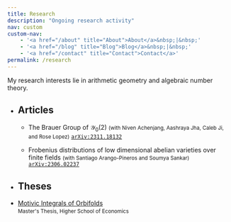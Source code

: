```yaml
---
title: Research
description: "Ongoing research activity"
nav: custom
custom-nav: 
    - '<a href="/about" title="About">About</a>&nbsp;|&nbsp;'
    - '<a href="/blog" title="Blog">Blog</a>&nbsp;|&nbsp;'
    - '<a href="/contact" title="Contact">Contact</a>'
permalink: /research
---
```

My research interests lie in arithmetic geometry and algebraic number theory.

* ## Articles

    + The Brauer Group of $\mathscr{Y}_0(2)$
<small>(with Niven Achenjang, Aashraya Jha, Caleb Ji, and Rose Lopez)</small>
[`arXiv:2311.18132`](https://arxiv.org/abs/2311.18132)

    + Frobenius distributions of low dimensional abelian varieties over finite fields
<small>(with Santiago Arango-Pineros and Soumya Sankar)</small>
[`arXiv:2306.02237`](https://arxiv.org/abs/2306.02237)

<!-- <ol reversed>
<li style="font-size:16px"> <p style="font-size:16px">The Brauer Group of \(\mathscr{Y}_0(2)\)</p>
    <small><em></em></small><br>
    <a href="https://arxiv.org/abs/2306.02237"><code>arXiv:2306.02237</code></a> </li>

<li style="font-size:16px"> <p style="font-size:16px">Frobenius distributions of low dimensional abelian varieties over finite fields</p>
    <small><em>(with Santiago Arango-Pineros and Soumya Sankar)</em></small><br>
    <a href=""><code></code></a> </li>
</ol> -->

* ## Theses
+ [Motivic Integrals of Orbifolds](https://www.hse.ru/en/edu/vkr/296285338)\
<small>Master's Thesis, Higher School of Economics</small>